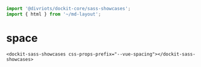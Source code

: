 ```js script
import '@divriots/dockit-core/sass-showcases';
import { html } from '~/md-layout';
```

# space

```html:html
<dockit-sass-showcases css-props-prefix="--vue-spacing"></dockit-sass-showcases>
```
